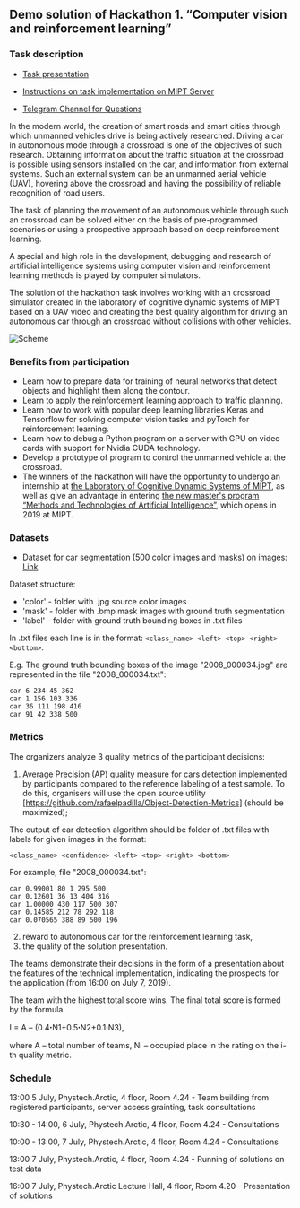 
## Demo solution of Hackathon 1. “Computer vision and reinforcement learning”

### Task description

- [Task presentation](https://yadi.sk/i/S9dYSvqOCHTwWA)

- [Instructions on task implementation on MIPT Server](https://docs.google.com/document/d/12R8UmFpnrWTzCJxO73qNU_XZx5z4x88b9QhQPIC88vc/edit?usp=sharing)

- [Telegram Channel for Questions](https://t.me/joinchat/GdNiZhcY5fGQepbVrHJ6LQ)

In the modern world, the creation of smart roads and smart cities through which unmanned vehicles drive is being actively researched.
Driving a car in autonomous mode through a crossroad is one of the objectives of such research. Obtaining information about the traffic situation at the crossroad is possible using sensors installed on the car, and information from external systems. Such an external system can be an unmanned aerial vehicle (UAV), hovering above the crossroad and having the possibility of reliable recognition of road users.

The task of planning the movement of an autonomous vehicle through such an crossroad can be solved either on the basis of pre-programmed scenarios or using a prospective approach based on deep reinforcement learning.

A special and high role in the development, debugging and research of artificial intelligence systems using computer vision and reinforcement learning methods is played by computer simulators.

The solution of the hackathon task involves working with an crossroad simulator created in the laboratory of cognitive dynamic systems of MIPT based on a UAV video and creating the best quality algorithm for driving an autonomous car through an crossroad without collisions with other vehicles.

![Scheme](https://github.com/cds-mipt/raai-summer-school-2019/blob/master/readme_files/Scheme-EN.png)

### Benefits from participation
- Learn how to prepare data for training of neural networks that detect objects and highlight them along the contour.
- Learn to apply the reinforcement learning approach to traffic planning.
- Learn how to work with popular deep learning libraries Keras and Tensorflow for solving computer vision tasks and pyTorch for reinforcement learning.
- Learn how to debug a Python program on a server with GPU on video cards with support for Nvidia CUDA technology.
- Develop a prototype of program to control the unmanned vehicle at the crossroad.
- The winners of the hackathon will have the opportunity to undergo an internship at [the Laboratory of Cognitive Dynamic Systems of MIPT](https://mipt.ru/science/labs/cognitive-dynamic-systems/), as well as give an advantage in entering [the new master's program “Methods and Technologies of Artificial Intelligence”](https://mipt.ru/education/departments/fpmi/master/methods-technologies-ai), which opens in 2019 at MIPT.

### Datasets

- Dataset for car segmentation (500 color images and masks) on images: [Link](https://yadi.sk/d/nb_kC-DmGcqoqA)

Dataset structure:

- 'color' - folder with .jpg source color images
- 'mask' - folder with .bmp mask images with ground truth segmentation
- 'label' - folder with ground truth bounding boxes in .txt files 

In .txt files each line is in the format: ```<class_name> <left> <top> <right> <bottom>```.
  
E.g. The ground truth bounding boxes of the image "2008_000034.jpg" are represented in the file "2008_000034.txt": 
```  
car 6 234 45 362
car 1 156 103 336
car 36 111 198 416
car 91 42 338 500
```

### Metrics
The organizers analyze 3 quality metrics of the participant decisions:
1) Average Precision (AP) quality measure for cars detection implemented by participants compared to the reference labeling of a test sample. To do this, organisers will use the open source utility [https://github.com/rafaelpadilla/Object-Detection-Metrics] (should be maximized);

The output of car detection algorithm should be folder of .txt files with labels for given images in the format:
```
<class_name> <confidence> <left> <top> <right> <bottom>
```
For example, file "2008_000034.txt": 
```
car 0.99001 80 1 295 500  
car 0.12601 36 13 404 316  
car 1.00000 430 117 500 307  
car 0.14585 212 78 292 118  
car 0.070565 388 89 500 196 
```
  
2) reward to autonomous car for the reinforcement learning task,
3) the quality of the solution presentation.

The teams demonstrate their decisions in the form of a presentation about the features of the technical implementation, indicating the prospects for the application (from 16:00 on July 7, 2019).

The team with the highest total score wins. The final total score is formed by the formula

I = A – (0.4ꞏN1+0.5ꞏN2+0.1ꞏN3), 

where A – total number of teams, Ni – occupied place in the rating on the i-th quality metric.

### Schedule

13:00 5 July, Phystech.Arctic, 4 floor, Room 4.24 - Team building from registered participants, server access grainting, task consultations

10:30 - 14:00, 6 July, Phystech.Arctic, 4 floor, Room 4.24 - Consultations

10:00 - 13:00, 7 July, Phystech.Arctic, 4 floor, Room 4.24 - Consultations

13:00 7 July, Phystech.Arctic, 4 floor, Room 4.24 - Running of solutions on test data

16:00 7 July, Phystech.Arctic Lecture Hall, 4 floor, Room 4.20 - Presentation of solutions

